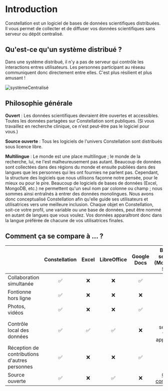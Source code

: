 # Introduction

Constellation est un logiciel de bases de données scientifiques distribuées. Il vous permet de collecter et de diffuser vos données scientifiques sans serveur ou dépôt centralisé.

## Qu'est-ce qu'un système distribué ?
Dans une système distribué, il n'y a pas de serveur qui contrôle les interactions entres utilisateurs. Les personnes participant au réseau communiquent donc directement entre elles. C'est plus résilient et plus amusant !

![systèmeCentralisé](/images/systèmeCentralisé.svg)

## Philosophie générale

**Ouvert** : Les données scientifiques devraient être ouvertes et accessibles. Toutes les données partagées sur Constellation sont publiques. (Si vous travaillez en recherche clinique, ce n'est peut-être pas le logiciel pour vous.)

**Source ouverte** : Tous les logiciels de l'univers Constellation sont distribués sous licence libre.

**Multilingue** : Le monde est une place multilingue ; le monde de la recherche, lui, ne l'est malheureusement pas autant. Beaucoup de données sont collectées dans des régions du monde et ensuite publiées dans des langues que les personnes qui les ont fournies ne parlent pas. Cependant, la structure des logiciels que nous utilisons façonne notre pensée, pour le mieux ou pour le pire. Beaucoup de logiciels de bases de données (Excel, MongoDB, etc.) ne permettent qu'un seul nom par colonne ou champ ; nous sommes ainsi entraînés à entrer des données monolingues. Nous avons donc conceptualisé Constellation afin qu'elle guide ses utilisateurs et utilisatrices vers une meilleure inclusion. Chaque objet en Constellation, soit-ce votre profil, une variable ou une base de données, peut être nommé en autant de langues que vous voulez. Vos données apparaîtront donc dans la langue préférée de chacune de vos utilisatrices finales.


## Comment ça se compare à ... ?
| | Constellation | Excel | LibreOffice | Google Docs | BD sur serveur (MongoDB, SQL) |
| --- | :---: | :---: | :---: |:---: | :---: |
| Collaboration simultanée | ✅ | ❌ | ❌ | ✅ | ✅ |
| Fontionne hors ligne | ✅ | ❌ | ❌ | ❌ | ❌ |
| Photos, vidéos | ✅ | ❌ | ❌ | ✅ | ✅ |
| Contrôle local des données | ✅ | ✅ | ✅ | ❌ | Si le serveur vous appartient |
| Réception de contributions d'autres personnes | ✅ | ❌ | ❌ | ✅ | ✅ |
| Source ouverte | ✅ | ❌ | ✅ | ❌ | [C'est compliqué](https://www.zdnet.fr/actualites/mongodb-la-nouvelle-licence-sspl-fait-grincer-des-dents-dans-l-open-source-39879413.htm) |

